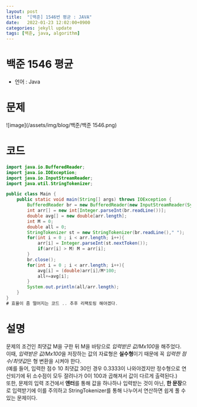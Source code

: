 ```yaml
---
layout: post
title:  "[백준] 1546번 평균 : JAVA"
date:   2022-01-23 12:02:00+0900
categories: jekyll update
tags: [백준, java, algorithm]
---
```

# 백준 1546 평균
 - 언어 : Java

# 문제
![image](/assets/img/blog/백준/백준 1546.png) <br>

# 코드
```java
import java.io.BufferedReader;
import java.io.IOException;
import java.io.InputStreamReader;
import java.util.StringTokenizer;

public class Main {
    public static void main(String[] args) throws IOException {
        BufferedReader br = new BufferedReader(new InputStreamReader(System.in));
        int arr[] = new int[Integer.parseInt(br.readLine())];
        double avg[] = new double[arr.length];
        int M = 0;
        double all = 0;
        StringTokenizer st = new StringTokenizer(br.readLine()," ");
        for(int i = 0 ; i < arr.length; i++){
            arr[i] = Integer.parseInt(st.nextToken());
            if(arr[i] > M) M = arr[i];
        }
        br.close();
        for(int i = 0 ; i < arr.length; i++){
            avg[i] = (double)arr[i]/M*100;
            all+=avg[i];
        }
        System.out.println(all/arr.length);
    }
}
# 효율이 좀 떨어지는 코드 .. 추후 리팩토링 해야겠다.
```
# 설명
문제의 조건인 최댓값 M을 구한 뒤 M을 바탕으로 *입력받은 값/Mx100*을 해주었다.  
이때, *입력받은 값/Mx100*을 저장하는 값의 자료형은 **실수형**이기 때문에 꼭 *입력한 점수/최댓값*은 형 변환을 시켜야 한다.  
(예를 들어, 입력한 점수 10 최댓값 30인 경우 0.3333이 나와야겠지만 정수형으로 연산되기에 뒤 소수점이 모두 잘려나가 0이 100과 곱해져서 값이 다르게 출력된다.)  
또한, 문제의 입력 조건에서 **엔터**를 통해 값을 하나하나 입력받는 것이 아닌, **한 문장**으로 입력받기에 이를 주의하고 StringTokenizer를 통해 나누어서 연산하면 쉽게 풀 수 있는 문제이다.